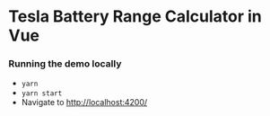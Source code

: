 # Tesla Battery Range Calculator in Vue

### Running the demo locally
* `yarn`
* `yarn start`
* Navigate to [http://localhost:4200/](http://localhost:4200/)
